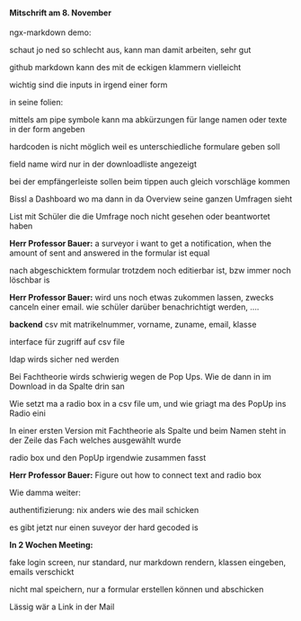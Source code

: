 #### Mitschrift am 8. November



ngx-markdown demo: 

schaut jo ned so schlecht aus, kann man damit arbeiten, sehr gut

github markdown kann des mit de eckigen klammern vielleicht

wichtig sind die inputs in irgend einer form



in seine folien:

mittels am pipe symbole kann ma abkürzungen für lange namen oder texte in der form angeben

hardcoden is nicht möglich weil es unterschiedliche formulare geben soll

field name wird nur in der downloadliste angezeigt

bei der empfängerleiste sollen beim tippen auch gleich vorschläge kommen

Bissl a Dashboard wo ma dann in da Overview seine ganzen Umfragen sieht

List mit Schüler die die Umfrage noch nicht gesehen oder beantwortet haben

**Herr Professor Bauer:** a surveyor i want to get a notification, when the amount of sent and answered in the formular ist equal

nach abgeschicktem formular trotzdem noch editierbar ist, bzw immer noch löschbar is

**Herr Professor Bauer:** wird uns noch etwas zukommen lassen, zwecks canceln einer email. wie schüler darüber benachrichtigt werden, ....

**backend** csv mit matrikelnummer, vorname, zuname, email, klasse

interface für zugriff auf csv file

ldap wirds sicher ned werden



Bei Fachtheorie wirds schwierig wegen de Pop Ups. Wie de dann in im Download in da Spalte drin san

Wie setzt ma a radio box in a csv file um, und wie griagt ma des PopUp ins Radio eini



In einer ersten Version mit Fachtheorie als Spalte und beim Namen steht in der Zeile das Fach welches ausgewählt wurde

radio box und den PopUp irgendwie zusammen fasst

**Herr Professor Bauer:** Figure out how to connect text and radio box



Wie damma weiter: 

authentifizierung: nix anders wie des mail schicken

es gibt jetzt nur einen suveyor der hard gecoded is



**In 2 Wochen Meeting:** 

fake login screen, nur standard, nur markdown rendern, klassen eingeben, emails verschickt

nicht mal speichern, nur a formular erstellen können und abschicken

Lässig wär a Link in der Mail